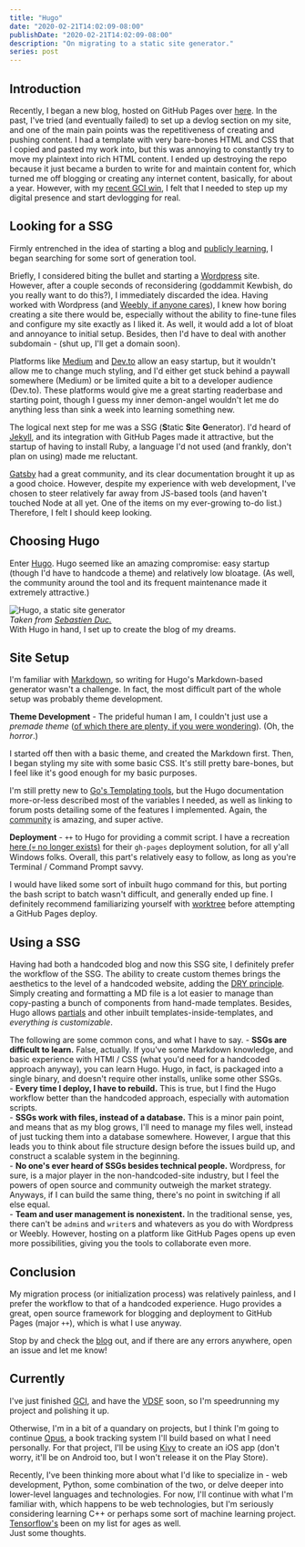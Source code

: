 ```yaml
---
title: "Hugo"
date: "2020-02-21T14:02:09-08:00"
publishDate: "2020-02-21T14:02:09-08:00"
description: "On migrating to a static site generator."
series: post
---
```


## Introduction
Recently, I began a new blog, hosted on GitHub Pages over [here](http://kewbish.github.io/blog). In the past, I've tried (and eventually failed) to set up a devlog section on my site, and one of the main pain points was the repetitiveness of creating and pushing content. I had a template with very bare-bones HTML and CSS that I copied and pasted my work into, but this was annoying to constantly try to move my plaintext into rich HTML content. I ended up destroying the repo because it just became a burden to write for and maintain content for, which turned me off blogging or creating any internet content, basically, for about a year. However, with my [recent GCI win](https://kewbish.github.io/blog/posts/200214/), I felt that I needed to step up my digital presence and start devlogging for real.    

## Looking for a SSG
Firmly entrenched in the idea of starting a blog and [publicly learning](https://www.swyx.io/writing/learn-in-public/), I began searching for some sort of generation tool.  

Briefly, I considered biting the bullet and starting a [Wordpress](https://wordpress.com) site. However, after a couple seconds of reconsidering (goddammit Kewbish, do you really want to do this?), I immediately discarded the idea. Having worked with Wordpress (and [Weebly, if anyone cares](https://lienotly.weebly.com)), I knew how boring creating a site there would be, especially without the ability to fine-tune files and configure my site exactly as I liked it. As well, it would add a lot of bloat and annoyance to initial setup. Besides, then I'd have to deal with another subdomain - (shut up, I'll get a domain soon).  

Platforms like [Medium](https://medium.com) and [Dev.to](https://dev.to) allow an easy startup, but it wouldn't allow me to change much styling, and I'd either get stuck behind a paywall somewhere (Medium) or be limited quite a bit to a developer audience (Dev.to). These platforms would give me a great starting readerbase and starting point, though I guess my inner demon-angel wouldn't let me do anything less than sink a week into learning something new.

The logical next step for me was a SSG (**S**tatic **S**ite **G**enerator). I'd heard of [Jekyll](https://jekyllrb.com/), and its integration with GitHub Pages made it attractive, but the startup of having to install Ruby, a language I'd not used (and frankly, don't plan on using) made me reluctant.

[Gatsby](https://gatsbyjs.org) had a great community, and its clear documentation brought it up as a good choice. However, despite my experience with web development, I've chosen to steer relatively far away from JS-based tools (and haven't touched Node at all yet. One of the items on my ever-growing to-do list.) Therefore, I felt I should keep looking.  

## Choosing Hugo
Enter [Hugo](https://gohugo.io). Hugo seemed like an amazing compromise: easy startup (though I'd have to handcode a theme) and relatively low bloatage. (As well, the community around the tool and its frequent maintenance made it extremely attractive.)

![Hugo, a static site generator](https://duc-sebastien.com/img/blog/2019-04/personal-website/intro.png)  
*Taken from [Sebastien Duc.](https://duc-sebastien.com/img/blog/2019-04/personal-website/)*  
With Hugo in hand, I set up to create the blog of my dreams.

## Site Setup
I'm familiar with [Markdown](https://daringfireball.net/projects/markdown/syntax), so writing for Hugo's Markdown-based generator wasn't a challenge. In fact, the most difficult part of the whole setup was probably theme development.  

**Theme Development** - The prideful human I am, I couldn't just use a *premade theme* ([of which there are plenty, if you were wondering](https://themes.gohugo.io/)). (Oh, the *horror*.)  

I started off then with a basic theme, and created the Markdown first. Then, I began styling my site with some basic CSS. It's still pretty bare-bones, but I feel like it's good enough for my basic purposes.  

I'm still pretty new to [Go's Templating tools](https://golang.org/pkg/text/template/), but the Hugo documentation more-or-less described most of the variables I needed, as well as linking to forum posts detailing some of the features I implemented. Again, the [community](https://discourse.gohugo.io) is amazing, and super active.  

**Deployment** - `++` to Hugo for providing a commit script. I have a recreation [here (💀 no longer exists)](https://github.com/kewbish/blog/blob/master/deploy-blog.cmd) for their `gh-pages` deployment solution, for all y'all Windows folks. Overall, this part's relatively easy to follow, as long as you're Terminal / Command Prompt savvy.  

I would have liked some sort of inbuilt hugo command for this, but porting the bash script to batch wasn't difficult, and generally ended up fine. I definitely recommend familiarizing yourself with [worktree](https://git-scm.com/docs/git-worktree) before attempting a GitHub Pages deploy.  

## Using a SSG
Having had both a handcoded blog and now this SSG site, I definitely prefer the workflow of the SSG. The ability to create custom themes brings the aesthetics to the level of a handcoded website, adding the [DRY principle](https://en.wikipedia.org/wiki/Don%27t_repeat_yourself). Simply creating and formatting a MD file is a lot easier to manage than copy-pasting a bunch of components from hand-made templates. Besides, Hugo allows [partials](https://gohugo.io/templates/partials/) and other inbuilt templates-inside-templates, and *everything is customizable*.  

The following are some common cons, and what I have to say.
	- **SSGs are difficult to learn.** False, actually. If you've some Markdown knowledge, and basic experience with HTMl / CSS (what you'd need for a handcoded approach anyway), you can learn Hugo. Hugo, in fact, is packaged into a single binary, and doesn't require other installs, unlike some other SSGs.  
	- **Every time I deploy, I have to rebuild.** This is true, but I find the Hugo workflow better than the handcoded approach, especially with automation scripts.  
	- **SSGs work with files, instead of a database.** This is a minor pain point, and means that as my blog grows, I'll need to manage my files well, instead of just tucking them into a database somewhere. However, I argue that this leads you to think about file structure design before the issues build up, and construct a scalable system in the beginning.   
	- **No one's ever heard of SSGs besides technical people.** Wordpress, for sure, is a major player in the non-handcoded-site industry, but I feel the powers of open source and community outweigh the market strategy. Anyways, if I can build the same thing, there's no point in switching if all else equal.  
	- **Team and user management is nonexistent.** In the traditional sense, yes, there can't be `admin`s and `writer`s and whatevers as you do with Wordpress or Weebly. However, hosting on a platform like GitHub Pages opens up even more possibilities, giving you the tools to collaborate even more.   

## Conclusion
My migration process (or initialization process) was relatively painless, and I prefer the workflow to that of a handcoded experience. Hugo provides a great, open source framework for blogging and deployment to GitHub Pages (major `++`), which is what I use anyway.  

Stop by and check the [blog](https://kewbish.github.io/blog) out, and if there are any errors anywhere, open an issue and let me know!

## Currently
I've just finished [GCI](https://g.co/gci), and have the [VDSF](https://vdsf.sfiab.com) soon, so I'm speedrunning my project and polishing it up.  

Otherwise, I'm in a bit of a quandary on projects, but I think I'm going to continue [Opus](https://github.com/kewbish/opus), a book tracking system I'll build based on what I need personally. For that project, I'll be using [Kivy](https://kivy.org) to create an iOS app (don't worry, it'll be on Android too, but I won't release it on the Play Store).  

Recently, I've been thinking more about what I'd like to specialize in - web development, Python, some combination of the two, or delve deeper into lower-level languages and technologies. For now, I'll continue with what I'm familiar with, which happens to be web technologies, but I'm seriously considering learning C++ or perhaps some sort of machine learning project. [Tensorflow's](https://tensorflow.org) been on my list for ages as well.  
Just some thoughts.
